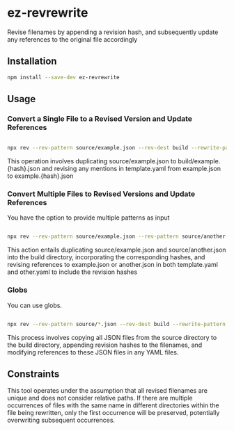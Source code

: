 # ez-revrewrite

Revise filenames by appending a revision hash, and subsequently update any references to the original file accordingly

## Installation

```bash
npm install --save-dev ez-revrewrite
```

## Usage

### Convert a Single File to a Revised Version and Update References

```bash

npx rev --rev-pattern source/example.json --rev-dest build --rewrite-pattern template.yaml --rewrite-dest build

```

This operation involves duplicating source/example.json to build/example.{hash}.json and revising any mentions in template.yaml from example.json to example.{hash}.json

### Convert Multiple Files to Revised Versions and Update References

You have the option to provide multiple patterns as input

```bash

npx rev --rev-pattern source/example.json --rev-pattern source/another.json --rev-dest build --rewrite-pattern template.yaml --rewrite-pattern other.yaml --rewrite-dest build

```

This action entails duplicating source/example.json and source/another.json into the build directory, incorporating the corresponding hashes, and revising references to example.json or another.json in both template.yaml and other.yaml to include the revision hashes

### Globs

You can use globs.

```bash

npx rev --rev-pattern source/*.json --rev-dest build --rewrite-pattern *.yaml --rewrite-dest build

```

This process involves copying all JSON files from the source directory to the build directory, appending revision hashes to the filenames, and modifying references to these JSON files in any YAML files.

## Constraints

This tool operates under the assumption that all revised filenames are unique and does not consider relative paths. If there are multiple occurrences of files with the same name in different directories within the file being rewritten, only the first occurrence will be preserved, potentially overwriting subsequent occurrences.
